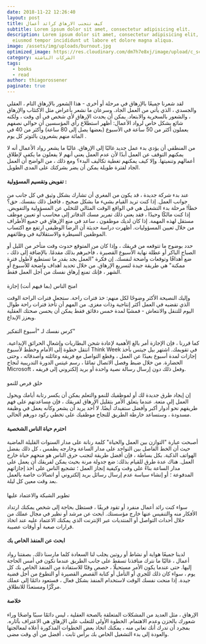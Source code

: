 ```yaml
---
date: 2018-11-22 12:26:40
layout: post
title: كيف تتجنب الارهاق كرائد أعمال
subtitle: Lorem ipsum dolor sit amet, consectetur adipisicing elit.
description: Lorem ipsum dolor sit amet, consectetur adipisicing elit, sed do
  eiusmod tempor incididunt ut labore et dolore magna aliqua.
image: /assets/img/uploads/burnout.jpg
optimized_image: https://res.cloudinary.com/dm7h7e8xj/image/upload/c_scale,w_380/v1559822138/theme9_v273a9.jpg
category: الشركات الناشئة
tags:
  - books
  - read
author: thiagorossener
paginate: true
---
```

لقد شعرنا جميعًا بالإرهاق في مرحلة أو أخرى - هذا الشعور بالإرهاق التام ، العقلي والجسدي ، الذي يأتي من العمل الجاد. وسرعان ما نشعر بأعراض مثل الاكتئاب والإرهاق ، والشعور بالسخرية والابتعاد. يمكن أن يحدث الإرهاق لأي شخص في أي وقت ، ولكنه شائع بشكل خاص لرواد الأعمال: أظهر استطلاع رأي المؤسسين أن حوالي نصفهم يعملون أكثر من 50 ساعة في الأسبوع (بعضها يصل إلى 80 ساعة) وأكثر من 40 في المائة منهم يشعرون بالتوتر كل يوم .  

  من المنطقي أن يؤدي بدء عمل جديد غالبًا إلى الإرهاق. غالبًا ما يشعر رواد الأعمال أنه لا يمكنهم التوقف عن العمل أبدًا لأن عدم العمل يعني أنهم لا يفعلون ما يكفي لإطلاق أعمالهم وتنميتها. وإلا كيف يمكنهم تغطية تكاليف البدء؟ ومع ذلك ، من الواضح أن العمل الجاد لفترة طويلة يمكن أن يضر بشركتك على المدى الطويل.

#### تفويض وتقسيم المسؤولية :

عند بدء شركة جديدة ، قد يكون من المغري أن تشارك بشكل وثيق في كل جانب من جوانب العمل. إذا كنت تريد القيام بشيء ما بشكل صحيح ، فافعل ذلك بنفسك. حق؟
خطأ! مرحلة بدء التشغيل هي في الواقع الوقت المثالي للتخلي عن المسؤولية والتفويض. إذا كنت مالكًا وحيدًا ، فقد يعني ذلك تمرير مسك الدفاتر إلى محاسب أو تعيين موظف مستقل لهذه المهمة.
إذا كان لديك موظفون ، ساعد في منع الإرهاق في جميع الأطراف من خلال تعيين المسؤوليات. أظهرت دراسة حديثة أن الرضا الوظيفي ارتفع مع اكتساب الموظفين السيطرة والاستقلالية في وظائفهم.          



حدد بوضوح ما تتوقعه من فريقك ، وإذا كان من المتوقع حدوث وقت متأخر من الليل أو الصباح الباكر أو عطلة نهاية الأسبوع القصيرة ، فأخبرهم بذلك مقدمًا. بالإضافة إلى ذلك ، ضع أهدافًا وتوقعات واضحة لنفسك. إن فكرة "العمل بجد بقدر ما تستطيع لأطول فترة ممكنة" هي طريقة جيدة لتسريع الإرهاق. من خلال تحديد أهداف واضحة للأسبوع أو الشهر ، فإنك تمنع إرهاق نفسك من أجل العمل فقط.

#### 
امنح الناس (بما فيهم أنت) إجازة


وإليك النصيحة الأكثر وضوحًا لكل منهم: خذ فترات راحة. ستجعل فترات الراحة الوقت الذي تقضيه في العمل أكثر إنتاجية وذات مغزى. من المهم أن تأخذ فترات راحة طوال اليوم للتنقل والانتعاش - فمشيًا لمدة خمس دقائق فقط يمكن أن يحسن صحتك العقلية ويعزز الإبداع.

#### 
كرس نفسك لـ "أسبوع التفكير"


كما قررنا ، فإن الإجازة أمر بالغ الأهمية لإعادة شحن البطاريات وإشعال الحرائق الإبداعية. انتقل خطوة إلى الأمام وخطط لأسبوع Think Week في تقويمك. اشتهر بيل جيتس بأخذ إجازات لمدة أسبوع بعيدًا عن العمل ، وقطع التواصل مع فريقه وعائلته وأصدقائه ، وحتى الحضارة. من خلال ضبط وفصل الاتصال تمامًا ، رسم غيتس الدورة التدريبية لنجاح Microsoft ، وفعل ذلك دون إرسال رسالة نصية واحدة أو بريد إلكتروني إلى فريقه.

#### 
خلق فرص للنمو


إن إيجاد طرق جديدة لك أو لموظفيك للنمو والتعلم يمكن أن يكسر رتابة أيامك ويحول العمل إلى متعة. عندما يتعلق الأمر بتقليل الإرهاق لفريقك ، فإن مساعدتهم على فهم طريقهم نحو أدوار أكبر وأفضل ستفيدك أيضًا. لا أحد يريد أن يشعر وكأنه يعمل في وظيفة مسدودة ، وستساعد خارطة الطريق للنجاح موظفيك على تخطي ركود دورهم الحالي.

#### احترم حياة الناس الشخصية


أصبحت عبارة "التوازن بين العمل والحياة" كلمة رنانة على مدار السنوات القليلة الماضية حيث أن الخط الفاصل بين التواجد على مدار الساعة وخارجه يطمس ، كل ذلك بفضل الهواتف الذكية. بكل بساطة ، فإن أفضل طريقة لتجنب حرق الناس هو منحهم حياة خارج العمل.
هناك عدة طرق للقيام بذلك: ضع جدولة مرنة بحيث يمكن لفريقك أن يعمل على مدار الساعة بناءً على وقت وكيفية إنجاز العمل ؛ تشجيع الناس على أخذ إجازاتهم المدفوعة ؛ أو إنشاء سياسة عدم إرسال رسائل بريد إلكتروني أو اتصالات خاصة بالعمل بعد وقت معين كل ليلة.

#### 
تطوير الشبكة والاعتماد عليها


سواء كنت رائد أعمال منفرد أو تقود فريقًا ، فستظل بحاجة إلى شخص يمكنك ارتداد الأفكار منه والتنفيس عنها خارج مؤسستك. ابحث عن مرشد أو نظير في مجال عملك من خلال أحداث التواصل أو المنتديات عبر الإنترنت الذي يمكنك الاعتماد عليه عند اتخاذ قرارات صعبة أو أوقات عصيبة.

#### ابحث عن المنفذ الخاص بك


لدينا جميعًا هواية أو نشاط أو روتين يجلب لنا السعادة كلما مارسنا ذلك. بصفتنا رواد أعمال ، غالبًا ما نترك منافذنا تسقط على جانب الطريق عندما نكون في أمس الحاجة إليها. حتى عندما يكون الأمر مستحيلًا ، خصص وقتًا للاستفادة من المنفذ الخاص بك كل يوم ، سواء كان ذلك للجري أو التأمل أو كتابة القصص القصيرة أو التطوع من أجل قضية جيدة. إذا منحت نفسك الوقت لاستخدام المنفذ بشكل فعال ، فستعود دائمًا إلى عملك مركّزًا ومستعدًا للانطلاق.

#### خلاصة

#### 
الإرهاق ، مثل العديد من المشكلات المتعلقة بالصحة العقلية ، ليس دائمًا سببًا واضحًا وراء شعورك بالحزن وعدم الاهتمام. الخطوة الأولى للتغلب على الإرهاق هي الاعتراف بآثاره. بمجرد أن تدرك أنك تعاني منه ، يمكنك اتخاذ بعض الخطوات المذكورة أعلاه لمعالجتها والعودة إلى بدء التشغيل الخاص بك برأس ثابت ، أفضل من أي وقت مضى.